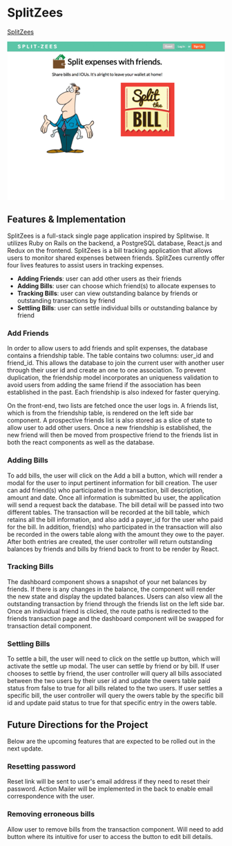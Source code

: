 # SplitZees

[SplitZees][heroku]

![main screen](app/assets/images/splitzees.gif)

[heroku]: https://www.splitzees.club/


## Features & Implementation

SplitZees is a full-stack single page application inspired by Splitwise.  It utilizes Ruby on Rails on the backend, a PostgreSQL database, React.js and Redux on the frontend.  SplitZees is a bill tracking application that allows users to monitor shared expenses between friends.  SplitZees currently offer four lives features to assist users in tracking expenses.

  * **Adding Friends**: user can add other users as their friends
  * **Adding Bills**: user can choose which friend(s) to allocate expenses to
  * **Tracking Bills**: user can view outstanding balance by friends or outstanding transactions by friend
  * **Settling Bills**: user can settle individual bills or outstanding balance by friend

### Add Friends

In order to allow users to add friends and split expenses, the database contains a friendship table.  The table contains two columns: user_id and friend_id.  This allows the database to join the current user with another user through their user id and create an one to one association.  To prevent duplication, the friendship model incorporates an uniqueness validation to avoid users from adding the same friend if the association has been established in the past.  Each friendship is also indexed for faster querying.

On the front-end, two lists are fetched once the user logs in.  A friends list, which is from the friendship table, is rendered on the left side bar component. A prospective friends list is also stored as a slice of state to allow user to add other users.  Once a new friendship is established, the new friend will then be moved from prospective friend to the friends list in both the react components as well as the database.

### Adding Bills

To add bills, the user will click on the Add a bill a button, which will render a modal for the user to input pertinent information for bill creation.  The user can add friend(s) who participated in the transaction, bill description, amount and date.  Once all information is submitted bu user, the application will send a request back the database.  The bill detail will be passed into two different tables.  The transaction will be recorded at the bill table, which retains all the bill information, and also add a payer_id for the user who paid for the bill.  In addition, friend(s) who participated in the transaction will also be recorded in the owers table along with the amount they owe to the payer.  After both entries are created, the user controller will return outstanding balances by friends and bills by friend back to front to be render by React.  

### Tracking Bills

The dashboard component shows a snapshot of your net balances by friends.  If there is any changes in the balance, the component will render the new state and display the updated balances.  Users can also view all the outstanding transaction by friend through the friends list on the left side bar.  Once an individual friend is clicked, the route paths is redirected to the friends transaction page and the dashboard component will be swapped for transaction detail component.  

### Settling Bills

To settle a bill, the user will need to click on the settle up button, which will activate the settle up modal.  The user can settle by friend or by bill.  If user chooses to settle by friend, the user controller will query all bills associated between the two users by their user id and update the owers table paid status from false to true for all bills related to the two users.  If user settles a specific bill, the user controller will query the owers table by the specific bill id and update paid status to true for that specific entry in the owers table.  

## Future Directions for the Project

Below are the upcoming features that are expected to be rolled out in the next update.

### Resetting password

Reset link will be sent to user's email address if they need to reset their password.  Action Mailer will be implemented in the back to enable email correspondence with the user.

### Removing erroneous bills

Allow user to remove bills from the transaction component.  Will need to add button where its intuitive for user to access the button to edit bill details.  
